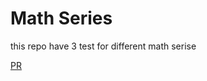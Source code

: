 # Math Series
this repo have 3 test for different math serise

[PR](https://github.com/renadalkhlafat/math-series/pull/1)
